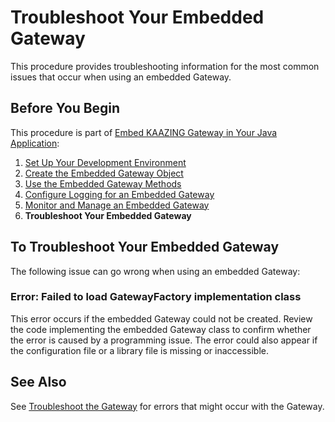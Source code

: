 Troubleshoot Your Embedded Gateway
==================================

This procedure provides troubleshooting information for the most common issues that occur when using an embedded Gateway.

Before You Begin
----------------

This procedure is part of [Embed KAAZING Gateway in Your Java Application](../embedded-gateway/o_embedded_gateway.md):

1.  [Set Up Your Development Environment](../embedded-gateway/p_embedded_gateway_setup.md)
2.  [Create the Embedded Gateway Object](../embedded-gateway/p_embedded_gateway_object.md)
3.  [Use the Embedded Gateway Methods](../embedded-gateway/p_embedded_gateway_methods.md)
4.  [Configure Logging for an Embedded Gateway](../embedded-gateway/p_embedded_gateway_logging.md)
5.  [Monitor and Manage an Embedded Gateway](../embedded-gateway/p_embedded_gateway_monitor.md)
6.  **Troubleshoot Your Embedded Gateway**

To Troubleshoot Your Embedded Gateway
--------------------------------------------

The following issue can go wrong when using an embedded Gateway:

### Error: Failed to load GatewayFactory implementation class

This error occurs if the embedded Gateway could not be created. Review the code implementing the embedded Gateway class to confirm whether the error is caused by a programming issue. The error could also appear if the configuration file or a library file is missing or inaccessible.

See Also
--------

See [Troubleshoot the Gateway](../troubleshooting/o_troubleshoot.md) for errors that might occur with the Gateway.

